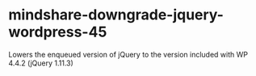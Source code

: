 # mindshare-downgrade-jquery-wordpress-45
Lowers the enqueued version of jQuery to the version included with WP 4.4.2 (jQuery 1.11.3)
